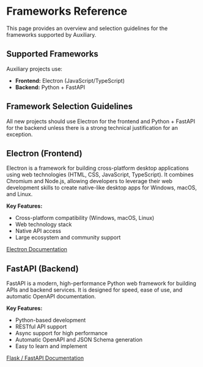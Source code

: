 # Frameworks Reference

This page provides an overview and selection guidelines for the frameworks supported by Auxiliary.

## Supported Frameworks

Auxiliary projects use:

- **Frontend:** Electron (JavaScript/TypeScript)
- **Backend:** Python + FastAPI

## Framework Selection Guidelines

All new projects should use Electron for the frontend and Python + FastAPI for the backend unless there is a strong technical justification for an exception.

## Electron (Frontend)

Electron is a framework for building cross-platform desktop applications using web technologies (HTML, CSS, JavaScript, TypeScript). It combines Chromium and Node.js, allowing developers to leverage their web development skills to create native-like desktop apps for Windows, macOS, and Linux.

**Key Features:**

- Cross-platform compatibility (Windows, macOS, Linux)
- Web technology stack
- Native API access
- Large ecosystem and community support

[Electron Documentation](electron.md)

## FastAPI (Backend)

FastAPI is a modern, high-performance Python web framework for building APIs and backend services. It is designed for speed, ease of use, and automatic OpenAPI documentation.

**Key Features:**

- Python-based development
- RESTful API support
- Async support for high performance
- Automatic OpenAPI and JSON Schema generation
- Easy to learn and implement

[Flask / FastAPI Documentation](flask-fastapi.md)
